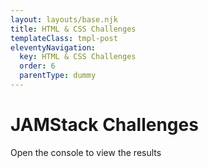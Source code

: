 ```yaml
---
layout: layouts/base.njk
title: HTML & CSS Challenges
templateClass: tmpl-post
eleventyNavigation:
  key: HTML & CSS Challenges
  order: 6
  parentType: dummy
---
```

<div class="container mt-4">
  <h1>JAMStack Challenges</h1>
 
  <p>Open the  console to view the results</p> 
</div>
